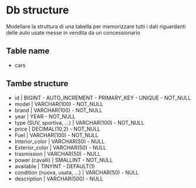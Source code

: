 # Db structure
Modellare la struttura di una tabella per memorizzare tutti i dati riguardanti delle auto usate messe in vendita da un concessionario

## Table name
- cars

## Tambe structure
- id | BIGINT - AUTO_INCREMENT - PRIMARY_KEY - UNIQUE - NOT_NULL
- model | VARCHAR(100) - NOT_NULL
- brand | VARCHAR(100) - NOT_NULL
- year | YEAR - NOT_NULL
- type (SUV, sportiva, ...) | VARCHAR(100) - NOT_NULL
- price | DECIMAL(10,2) - NOT_NULL
- Fuel | VARCHAR(100) - NOT_NULL
- Interior_color | VARCHAR(50) - NULL
- Exterior_color | VARCHAR(50) - NULL
- trasmission | VARCHAR(50) - NULL
- power (cavalli) | SMALLINT - NOT_NULL
- available | TINYINT - DEFAULT(1)
- condition (nuova, usata, ...) | VARCHAR(50) - NULL
- description | VARCHAR(500) - NULL

